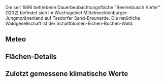 <script setup>
    import TablePerPlot from '../../components/TablePerPlot.vue'
    import Jumbo from '../../components/Jumbo.vue'
    import { ref, onMounted } from 'vue'

    let code_plot = ref('1202');
</script>


<Jumbo image="/level2/1202-Beerenbusch_Bestand_resized.jpg" titled="Beerenbusch Kiefer"/>

Die seit 1996 betriebene Dauerbeobachtungsfläche "Beerenbusch Kiefer" (1202) befindet sich im Wuchsgebiet Mittelmecklenburger-Jungmoränenland auf Tasdorfer Sand-Braunerde. Die natürliche Waldgesellschaft ist der Schattblumen-Eichen-Buchen-Wald.

## Meteo

## Flächen-Details

<TablePerPlot  :code_plot="code_plot" />

## Zuletzt gemessene klimatische Werte
<LastClimateValues :code_plot="code_plot" :code_variable="code_variable"/>